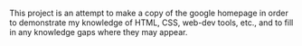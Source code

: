 This project is an attempt to make a copy of the google homepage in order to demonstrate my knowledge
of HTML, CSS, web-dev tools, etc., and to fill in any knowledge gaps where they may appear.
